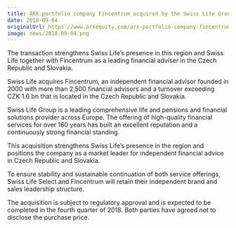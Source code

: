 ```yaml
---
title: ARX portfolio company Fincentrum acquired by the Swiss Life Group
date: 2018-09-04
originalUrl: https://www.arxequity.com/arx-portfolio-company-fincentrum-acquired-by-the-swiss-life-group/
image: news/2018-09-04.png
---
```


The transaction strengthens Swiss Life’s presence in this region and Swiss Life together with Fincentrum as a leading financial adviser in the Czech Republic and Slovakia.

Swiss Life acquires Fincentrum, an independent financial advisor founded in 2000 with more than 2,500 financial advisors and a turnover exceeding CZK 1.6 bn that is located in the Czech Republic and Slovakia.

Swiss Life Group is a leading comprehensive life and pensions and financial solutions provider across Europe. The offering of high-quality financial services for over 160 years has built an excellent reputation and a continuously strong financial standing. 

This acquisition strengthens Swiss Life’s presence in the region and positions the company as a market leader for independent financial advice in Czech Republic and Slovakia.

To ensure stability and sustainable continuation of both service offerings, Swiss Life Select and Fincentrum will retain their independent brand and sales leadership structure.

The acquisition is subject to regulatory approval and is expected to be completed in the fourth quarter of 2018. Both parties have agreed not to disclose the purchase price.
